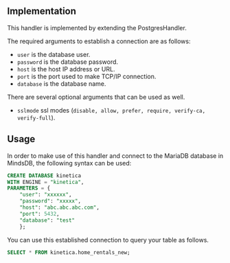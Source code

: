 ## Implementation

This handler is implemented by extending the PostgresHandler.

The required arguments to establish a connection are as follows:

-   `user` is the database user.
-   `password` is the database password.
-   `host` is the host IP address or URL.
-   `port` is the port used to make TCP/IP connection.
-   `database` is the database name.

There are several optional arguments that can be used as well.

-   `sslmode` ssl modes (`disable, allow, prefer, require, verify-ca, verify-full`).

## Usage

In order to make use of this handler and connect to the MariaDB database in MindsDB, the following syntax can be used:

```sql
CREATE DATABASE kinetica
WITH ENGINE = "kinetica",
PARAMETERS = {
    "user": "xxxxxx",
    "password": "xxxxx",
    "host": "abc.abc.abc.com",
    "port": 5432,
    "database": "test"
    };
```

You can use this established connection to query your table as follows.

```sql
SELECT * FROM kinetica.home_rentals_new;
```
